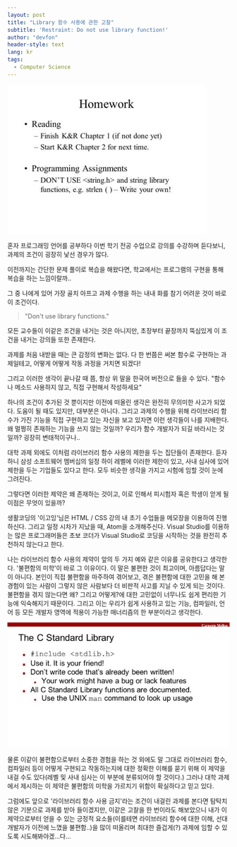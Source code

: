 ```yaml
---
layout: post
title: "Library 함수 사용에 관한 고찰"
subtitle: 'Restraint: Do not use library function!'
author: "devfon"
header-style: text
lang: kr
tags:
  - Computer Science
---
```


![](/img/in-post/lib1.jpg)

혼자 프로그래밍 언어를 공부하다 이번 학기 전공 수업으로 강의를 수강하며 듣다보니, 과제의 조건이 굉장히 낯선 경우가 많다.

이전까지는 간단한 문제 풀이로 복습을 해왔다면, 학교에서는 프로그램의 구현을 통해 복습을 하는 느낌이랄까..

그 중 나에게 있어 가장 골치 아프고 과제 수행을 하는 내내 화를 참기 어려운 것이 바로 이 조건이다.

> "Don't use library functions."

모든 교수들이 이같은 조건을 내거는 것은 아니지만, 초장부터 끝장까지 뚝심있게 이 조건을 내거는 강의들 또한 존재한다.

과제를 처음 내받을 때는 큰 감정의 변화는 없다. 다 한 번쯤은 써본 함수로 구현하는 과제일테고, 어떻게 어떻게 작동 과정을 거치면 되겠다!
 
그리고 이러한 생각이 끝나갈 때 쯤, 항상 위 말을 한국어 버전으로 들을 수 있다. "함수나 메소드 사용하지 않고, 직접 구현해서 작성하세요" 

하나의 조건이 추가된 것 뿐이지만 이전에 떠올린 생각은 완전히 무의미한 사고가 되었다. 도움이 될 때도 있지만, 대부분은 아니다. 그리고 과제의 수행을 위해 라이브러리 함수가 가진 기능을 직접 구현하고 있는 자신을 보고 있자면 이런 생각들이 나를 지배한다. 왜 멀쩡히 존재하는 기능을 쓰지 않는 것일까? 우리가 함수 개발자가 되길 바라시는 것일까? 굉장히 변태적이구나.. 

대학 과제 외에도 이처럼 라이브러리 함수 사용의 제한을 두는 집단들이 존재한다. 듣자하니 삼성 소프트웨어 멤버십의 일정 하이 레벨에 이러한 제한이 있고, 사내 심사에 있어 제한을 두는 기업들도 있다고 한다. 모두 비슷한 생각을 가지고 시험에 임할 것이 눈에 그려진다.

그렇다면 이러한 제약은 왜 존재하는 것이고, 이로 인해서 피시험자 혹은 학생이 얻게 될 이점은 무엇이 있을까?
 
생활코딩의 '이고잉'님은 HTML / CSS 강의 내 초기 수업들을 메모장을 이용하여 진행하신다. 그리고 일정 시차가 지났을 때, Atom을 소개해주신다. Visual Studio를 이용하는 많은 프로그래머들은 초보 코더가 Visual Studio로 코딩을 시작하는 것을 완전히 추천하지 않는다고 한다.

나는 라이브러리 함수 사용의 제약이 앞의 두 가지 예와 같은 이유를 공유한다고 생각한다. '불편함의 미학'이 바로 그 이유이다. 이 말은 불편한 것이 최고이며, 아름답다는 말이 아니다. 본인이 직접 불편함을 마주하여 겪어보고, 겪은 불편함에 대한 고민을 해 본 경험이 있는 사람이 그렇지 않은 사람보다 더 비판적 사고를 지닐 수 있게 되는 것이다. 불편함을 겪지 않는다면 왜? 그리고 어떻게?에 대한 고민없이 너무나도 쉽게 편리한 기능에 익숙해지기 때문이다. 그리고 이는 우리가 쉽게 사용하고 있는 기능, 컴파일러, 언어 등 모든 개발자 영역에 적용이 가능한 매너리즘의 한 부분이라고 생각한다.

![](/img/in-post/lib2.jpg)

물론 이같이 불편함으로부터 소중한 경험을 하는 것 외에도 말 그대로 라이브러리 함수, 컴파일러 등이 어떻게 구현되고 작동하는지에 대한 정확한 이해를 묻기 위해 이 제약을 내걸 수도 있다(레벨 및 사내 심사는 이 부분에 분류되어야 할 것이다.) 그러나 대학 과제에서 제시하는 이 제약은 불편함의 미학을 가르치기 위함이 확실하다고 믿고 있다.

그럼에도 앞으로 '라이브러리 함수 사용 금지'라는 조건이 내걸린 과제를 본다면 탐탁치 않은 기분으로 과제를 받아 들이겠지만, 이같은 고찰을 한 번이라도 해보았으니 내가 이 제약으로부터 얻을 수 있는 긍정적 요소들(이를테면 라이브러리 함수에 대한 이해, 선대 개발자가 이전에 느꼈을 불편함..)을 많이 떠올리며 최대한 즐겁게(?) 과제에 임할 수 있도록 시도해봐야겠...다...